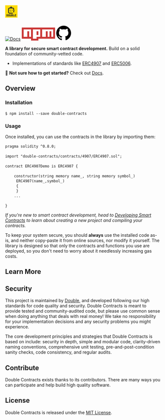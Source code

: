 # <img src="xhj.svg" alt="Double" height="40px">

[![Docs](https://img.shields.io/badge/docs-%F0%9F%93%84-blue)](https://docs.double.one/concepts/overview)
[![NPM Package](Npm-logo.svg)](https://www.npmjs.com/package/double_npm)
[![Github](github.svg)](https://github.com/emojidao/double_npm)


**A library for secure smart contract development.** Build on a solid foundation of community-vetted code.

 * Implementations of standards like [ERC4907](https://github.com/ethereum/EIPs/blob/master/EIPS/eip-4907.md) and [ERC5006](https://github.com/ethereum/EIPs/blob/master/EIPS/eip-5006.md).

:mage: **Not sure how to get started?** Check out [Docs](https://docs.double.one/concepts/overview).

## Overview

### Installation

```console
$ npm install --save double-contracts
```


### Usage

Once installed, you can use the contracts in the library by importing them:

```solidity
pragma solidity ^0.8.0;

import "double-contracts/contracts/4907/ERC4907.sol";

contract ERC4907Demo is ERC4907 {

    constructor(string memory name_, string memory symbol_)
     ERC4907(name_,symbol_)
     {         
     }
    ...

} 
```

_If you're new to smart contract development, head to [Developing Smart Contracts](https://docs.Double.com/learn/developing-smart-contracts) to learn about creating a new project and compiling your contracts._

To keep your system secure, you should **always** use the installed code as-is, and neither copy-paste it from online sources, nor modify it yourself. The library is designed so that only the contracts and functions you use are deployed, so you don't need to worry about it needlessly increasing gas costs.

## Learn More

## Security

This project is maintained by [Double](https://Double.one), and developed following our high standards for code quality and security. Double Contracts is meant to provide tested and community-audited code, but please use common sense when doing anything that deals with real money! We take no responsibility for your implementation decisions and any security problems you might experience.

The core development principles and strategies that Double Contracts is based on include: security in depth, simple and modular code, clarity-driven naming conventions, comprehensive unit testing, pre-and-post-condition sanity checks, code consistency, and regular audits.

## Contribute

Double Contracts exists thanks to its contributors. There are many ways you can participate and help build high quality software.

## License

Double Contracts is released under the [MIT License](LICENSE).
